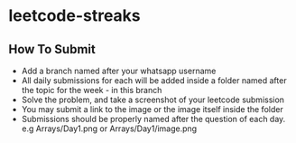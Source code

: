 # leetcode-streaks

## How To Submit

- Add a branch named after your whatsapp username
- All daily submissions for each will be added inside a folder named after the topic for the week - in this branch
- Solve the problem, and take a screenshot of your leetcode submission
-  You may submit a link to the image or the image itself inside the folder
-  Submissions should be properly named after the question of each day. e.g Arrays/Day1.png or Arrays/Day1/image.png

